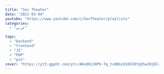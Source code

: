 ```yaml
---
title: "Sec Theater"
date: "2021-03-04"
youtube: "https://www.youtube.com/c/SecTheater/playlists"
categories:
  - "عربي"

tags:
  - "backend"
  - "frontend"
  - "JS"
  - "PHP"
  - "pin"
cover: "https://yt3.ggpht.com/ytc/AKedOLS0Pb-Tq_tx0BGcD10IX0fg9Sw1NjBla_BznFXzbw=s88-c-k-c0x00ffffff-no-rj"
---
```

